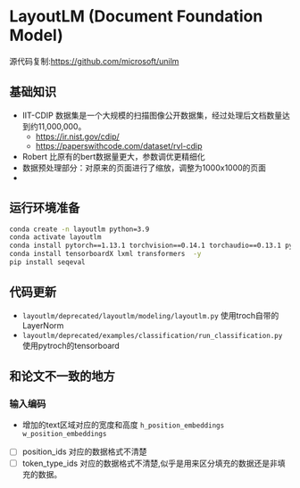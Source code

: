 # LayoutLM (Document Foundation Model)
源代码复制:https://github.com/microsoft/unilm
## 基础知识
- IIT-CDIP 数据集是一个大规模的扫描图像公开数据集，经过处理后文档数量达到约11,000,000。
  - https://ir.nist.gov/cdip/ 
  - https://paperswithcode.com/dataset/rvl-cdip
- Robert 比原有的bert数据量更大，参数调优更精细化
- 数据预处理部分：对原来的页面进行了缩放，调整为1000x1000的页面
- 

## 运行环境准备

~~~bash
conda create -n layoutlm python=3.9
conda activate layoutlm
conda install pytorch==1.13.1 torchvision==0.14.1 torchaudio==0.13.1 pytorch-cuda=11.6 -c pytorch -c nvidia
conda install tensorboardX lxml transformers  -y
pip install seqeval
~~~
## 代码更新
- `layoutlm/deprecated/layoutlm/modeling/layoutlm.py` 使用troch自带的LayerNorm
- `layoutlm/deprecated/examples/classification/run_classification.py` 使用pytroch的tensorboard
## 和论文不一致的地方

### 输入编码

- 增加的text区域对应的宽度和高度 `h_position_embeddings w_position_embeddings`

- [ ] position_ids  对应的数据格式不清楚
- [ ] token_type_ids 对应的数据格式不清楚,似乎是用来区分填充的数据还是非填充的数据。